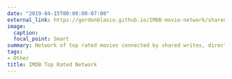 ```yaml
---
date: "2019-04-15T00:00:00-07:00"
external_link: https://gordonblasco.github.io/IMDB-movie-network/shared_actors.html
image:
  caption: 
  focal_point: Smart
summary: Network of top rated movies connected by shared writes, directors, producers, and actors  
tags:
- Other
title: IMDB Top Rated Network 
---
```

